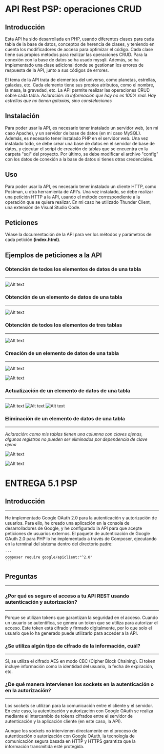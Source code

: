 # API Rest PSP: operaciones CRUD
## Introducción
Esta API ha sido desarrollada en PHP, usando diferentes clases para cada tabla de la base de datos, conceptos de herencia de clases, y teniendo en cuenta los modificadores de acceso para optimizar el código. Cada clase tiene sus propios métodos para realizar las operaciones CRUD. Para la conexión con la base de datos se ha usado mysqli. Además, se ha implementado una clase adicional donde se gestionan los errores de respuesta de la API, junto a sus códigos de errores.

El tema de la API trata de elementos del universo, como planetas, estrellas, galaxias, etc. Cada elemento tiene sus propios atributos, como el nombre, la masa, la gravedad, etc. La API permite realizar las operaciones CRUD sobre cada tabla.
<i>Aclaración: la información que hay no es 100% real. Hay estrellas que no tienen galaxias, sino constelaciones</i>

## Instalación
Para poder usar la API, es necesario tener instalado un servidor web, (en mi caso Apache), y un servidor de base de datos (en mi caso MySQL). Además, es necesario tener instalado PHP en el servidor web. Una vez instalado todo, se debe crear una base de datos en el servidor de base de datos, y ejecutar el script de creación de tablas que se encuentra en la carpeta "sql" del proyecto. Por último, se debe modificar el archivo "config" con los datos de conexión a la base de datos si tienes otras credenciales.
## Uso
Para poder usar la API, es necesario tener instalado un cliente HTTP, como Postman, u otra herramienta de API's. Una vez instalado, se debe realizar una petición HTTP a la API, usando el método correspondiente a la operación que se quiera realizar. En mi caso he utilizado Thunder Client, una extensión de Visual Studio Code.

## Peticiones
Véase la documentación de la API para ver los métodos y parámetros de cada petición <strong>(index.html)</strong>.

## Ejemplos de peticiones a la API
### Obtención de todos los elementos de datos de una tabla
---
![Alt text](api_rest/img/ksnip_20230310-101631.png)

### Obtención de un elemento de datos de una tabla
---
![Alt text](api_rest/img/ksnip_20230310-103353.png)

### Obtención de todos los elementos de tres tablas
---
![Alt text](api_rest/img/ksnip_20230310-111726.png)

### Creación de un elemento de datos de una tabla
---
![Alt text](api_rest/img/ksnip_20230310-104319.png)

![Alt text](api_rest/img/ksnip_20230310-104415.png)

### Actualización de un elemento de datos de una tabla
---
![Alt text](api_rest/img/ksnip_20230310-112159.png)
![Alt text](api_rest/img/ksnip_20230310-112331.png)
![Alt text](api_rest/img/ksnip_20230310-112417.png)

### Eliminación de un elemento de datos de una tabla
---
<i>Aclaración: como mis tablas tienen una columna con claves ajenas, algunos registros no pueden ser eliminados por dependencia de clave ajena</i>

![Alt text](api_rest/img/ksnip_20230310-114521.png)

![Alt text](api_rest/img/ksnip_20230310-115735.png)

# ENTREGA 5.1 PSP
## Introducción
---
He implementado Google OAuth 2.0 para la autenticación y autorización de usuarios. Para ello, he creado una aplicación en la consola de desarrolladores de Google, y he configurado la API para que acepte peticiones de usuarios externos. El paquete de autenticación de Google OAuth 2.0 para PHP lo he implementado a través de Composer, ejecutando en la terminal del sistema dentro del directorio padre:

    ```
    composer require google/apiclient:"^2.0"
    ```

## Preguntas
---
### ¿Por qué es seguro el acceso a tu API REST usando autenticación y autorización?
---
Porque se utilizan tokens que garantizan la seguridad en el acceso. Cuando un usuario se autentifica, se genera un token que se utiliza para autorizar el acceso. Este token está cifrado y firmado digitalmente, por lo que solo el usuario que lo ha generado puede utilizarlo para acceder a la API.

### ¿Se utiliza algún tipo de cifrado de la información, cuál?
---
Sí, se utiliza el cifrado AES en modo CBC (Cipher Block Chaining). El token incluye información como la identidad del usuario, la fecha de expiración, etc.

### ¿De qué manera intervienen los sockets en la autenticación o en la autorización?
---
Los sockets se utilizan para la comunicación entre el cliente y el servidor. En este caso, la autenticación y autorización con Google OAuth se realiza mediante el intercambio de tokens cifrados entre el servidor de autenticación y la aplicación cliente (en este caso, la API). 

Aunque los sockets no intervienen directamente en el proceso de autenticación o autorización con Google OAuth, la tecnología de comunicación segura basada en HTTP y HTTPS garantiza que la información transmitida esté protegida.
